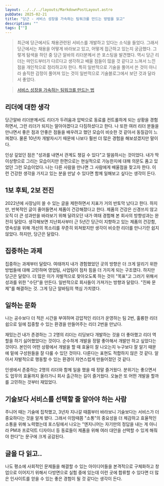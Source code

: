 ```yaml
---
layout: ../../../layouts/MarkdownPostLayout.astro
pubDate: 2025-02-21
title: "당근 - 서비스 성장을 가속하는 팀워크를 만드는 방법을 읽고"
description: ""
tags: [""]
---
```


> 최근에 당근에서도 채용관련된 서비스를 개발하고 있다는 소식을 들었다. 그래서 당근에서는 채용을 어떻게 바라보고 있고, 어떻게 접근하고 있는지 궁금했다. 그렇게 탐색을 하던 중 당근 알바의 리더분께서 쓴 포스팅을 발견했다. 역시 당근 리더는 마인드부터가 다르다고 생각하고 배울 점들이 많을 것 같다고 느껴서 느낀점을 개인적으로 정리하고자 한다. 특히 일반적으로 기술을 풀어서 쓴 것이 아니라 솔직한 감정이 풀어져 있는 것이 일반적으로 기술블로그에서 보던 것과 달라서 좋았다.

> [서비스 성장을 가속하는 팀워크를 만드는 법](https://about.daangn.com/blog/archive/%EB%8B%B9%EA%B7%BC-%EB%A6%AC%EB%8D%94-%EC%9D%B8%ED%84%B0%EB%B7%B0-%EB%8B%B9%EA%B7%BC%EC%95%8C%EB%B0%94-%EB%A6%AC%EB%8D%94%EC%8B%AD-%EC%A1%B0%EC%A7%81%EB%AC%B8%ED%99%94/)

## 리더에 대한 생각

당근알바 리더분께서도 리더가 두려움과 압박으로 동료를 컨트롤하게 되는 상황을 경험하면서, 그런 리더가 되지는 말아야겠다고 다짐하셨다고 한다. 나 또한 여러 리더 분들을 만나면서 좋은 점과 안좋은 점들을 배우려고 했던 모습이 비슷한 것 같아서 동질감이 느껴졌다. 물론 10년차 개발자시기 때문에 나보다 훨씬 더 많은 경험을 해보셨겠지만 말이다.

인상 깊었던 점은 "성과를 내면서 관계도 챙길 수 있다"고 말씀하시는 것이었다. 내가 딱 이상향으로 그리는 모습이지만 한편으로는 현실적으로 가능한지에 대해 의문도 품고 있었던 그런 모습이었다. 나는 다른 사람을 만나면 그 사람에게 배울점을 찾고자 한다. 이런 건강한 생각을 가지고 있는 분을 만날 수 있다면 함께 일해보고 싶다는 생각이 든다.

## 1보 후퇴, 2보 전진
2022년에 사장님이 쓸 수 있는 글을 제한하면서 지표가 거의 반토막 났다고 한다. 하지만, 반복적인 글이 줄어들면서 제품이 건강해졌다고 한다. 제품의 건강은 신경쓰지 않고 오직 더 큰 성과만을 바라보기 위해 달려오던 내가 여태 경험해 본 회사의 방향성과는 완전히 달랐다. 생각해보면 지난회사부터 근 5년간 당근이 지향하고 있는 제품의 건강함, 영속성을 위해 개선의 목소리를 꾸준히 외쳐왔지만 생각이 비슷한 리더를 만나기란 쉽지 않았다. 하지만, 당근은 달랐다.

## 집중하는 과제
집중하는 과제부터 달랐다. 여태까지 내가 경험했었던 곳의 방향은 더 크게 알리기 위한 방법들에 대해 고민하며 영업팀, 사업팀이 점차 힘을 더 가지게 되는 구조였다. 하지만 당근은 달랐다. 더 많은 이가 자발적으로 찾아오도록 하는 것이 "목표"고 그러기 위해서 성과를 위한 "수단"을 만든다. 일반적으로 회사들이 가져가는 방향과 달랐다. "진짜 문제"를 해결하는 것. 그게 당근 알바팀의 핵심 가치였다.

## 일하는 문화
나는 공수보다 더 적은 시간을 부여하며 강압적인 리더가 운영하는 팀 2번, 훌륭한 리더쉽으로 일에 집중할 수 있는 환경을 만들어주는 리더 2번을 만났다.

재밌는건 내가 존경하는 그 2명의 리더는 리딩보다 개발하는 것을 더 좋아했고 리더 역할을 하기 싫어했었다는 것이다. 순수하게 개발을 정말 좋아해서 개발만 하고 싶었다는 것이다. 본인이 어떤 상황에서 개발을 할 때 효율이 잘 나오는지 누구보다 잘 알기 때문에 밑에 구성원들을 잘 다룰 수 있던 것이다. 다룬다는 표현도 적합하지 않은 것 같다. 알아서 자발적으로 행동할 수 있는 환경이 자연스럽게 만들어졌던 것 같다.

인생에서 존중하는 2명의 리더와 함께 일을 했을 때 정말 즐거웠다. 분위기는 좋으면서도 업무의 효율까지 올라가니 회사 출근하는 길이 즐거웠다. 오늘은 또 어떤 개발을 할까를 고민하는 것부터 재밌었다.

## 기술보다 서비스를 선택할 줄 알아야 하는 사람
주니어 때는 기술에 집착했고, 3년차 지나갈 때쯤부터 바라보니 기술보다는 서비스가 더 중요하다는 것을 알게 됐다. 그래서 이맘때쯤 "소통"의 중요성을 더 체감하고 효율적인 소통을 위해 노력했는데 포스팅에서 나오는 "엔지니어는 자기만의 정답을 내는 게 아니라 PM과 프로덕트 디자이너 등 동료들이 제품을 위해 여러 대안을 선택할 수 있게 해줘야 한다"는 문구에 크게 공감된다.

## 글을 다 읽고..
나도 평소에 사회적인 문제들을 해결할 수 있는 아이디어들을 본격적으로 구체화하고 창업으로 이어지기 위해서 다방면으로 실험 중에 있는데 이런 곳에 합류할 수 있다면 더 많은 인사이트를 얻을 수 있는 좋은 경험이 될 것 같다는 생각이 든다.